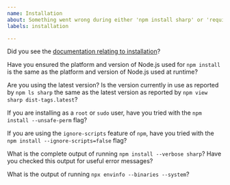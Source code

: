 ```yaml
---
name: Installation
about: Something went wrong during either 'npm install sharp' or 'require("sharp")'
labels: installation

---
```


Did you see the [documentation relating to installation](https://sharp.pixelplumbing.com/install)?

Have you ensured the platform and version of Node.js used for `npm install` is the same as the platform and version of Node.js used at runtime?

Are you using the latest version? Is the version currently in use as reported by `npm ls sharp` the same as the latest version as reported by `npm view sharp dist-tags.latest`?

If you are installing as a `root` or `sudo` user, have you tried with the `npm install --unsafe-perm` flag?

If you are using the `ignore-scripts` feature of `npm`, have you tried with the `npm install --ignore-scripts=false` flag?

What is the complete output of running `npm install --verbose sharp`? Have you checked this output for useful error messages?

What is the output of running `npx envinfo --binaries --system`?
